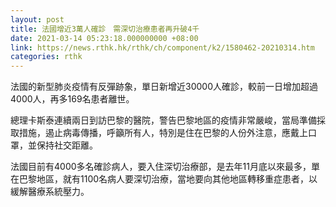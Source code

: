 ```yaml
---
layout: post
title: 法國增近3萬人確診　需深切治療患者再升破4千
date: 2021-03-14 05:23:18.000000000 +08:00
link: https://news.rthk.hk/rthk/ch/component/k2/1580462-20210314.htm
categories: rthk
---
```


法國的新型肺炎疫情有反彈跡象，單日新增近30000人確診，較前一日增加超過4000人，再多169名患者離世。

總理卡斯泰連續兩日到訪巴黎的醫院，警告巴黎地區的疫情非常嚴峻，當局準備採取措施，遏止病毒傳播，呼籲所有人，特別是住在巴黎的人份外注意，應戴上口罩，並保持社交距離。

法國目前有4000多名確診病人，要入住深切治療部，是去年11月底以來最多，單在巴黎地區，就有1100名病人要深切治療，當地要向其他地區轉移重症患者，以緩解醫療系統壓力。
